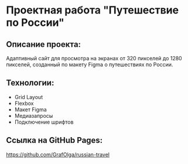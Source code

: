 # **Проектная работа "Путешествие по России"**  
## Описание проекта:  
Адаптивный сайт для просмотра на экранах от 320 пикселей до 1280 пикселей, созданный по макету Figma о путешествиях по России.  
## Технологии:  
* Grid Layout
* Flexbox
* Макет Figma
* Медиазапросы
* Подключение шрифтов
## Ссылка на GitHub Pages:  
https://github.com/GrafOlga/russian-travel

